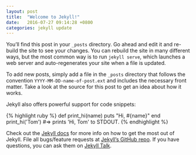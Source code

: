 ```yaml
---
layout: post
title:  "Welcome to Jekyll!"
date:   2016-07-27 09:14:28 +0800
categories: jekyll update
---
```

You’ll find this post in your `_posts` directory. 
Go ahead and edit it and re-build the site to see your changes. 
You can rebuild the site in many different ways, but the most common way is to run `jekyll serve`, 
which launches a web server and auto-regenerates your site when a file is updated.

To add new posts, simply add a file in the `_posts` directory that follows 
the convention `YYYY-MM-DD-name-of-post.ext` and includes the necessary front matter. 
Take a look at the source for this post to get an idea about how it works.

Jekyll also offers powerful support for code snippets:

{% highlight ruby %}
def print_hi(name)
  puts "Hi, #{name}"
end
print_hi('Tom')
#=> prints 'Hi, Tom' to STDOUT.
{% endhighlight %}

Check out the [Jekyll docs][jekyll-docs] for more info on how to get the most out of Jekyll. 
File all bugs/feature requests at [Jekyll’s GitHub repo][jekyll-gh]. 
If you have questions, you can ask them on [Jekyll Talk][jekyll-talk].

[jekyll-docs]: http://jekyllrb.com/docs/home
[jekyll-gh]:   https://github.com/jekyll/jekyll
[jekyll-talk]: https://talk.jekyllrb.com/
